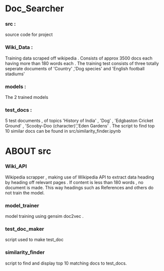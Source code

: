 # Doc_Searcher

### src : 
source code for project

### Wiki_Data : 
Training data scraped off wikipedia . Consists of approx 3500 docs each having more than 180 words each . The training test consists of three totally seperate documents of 'Country' ,'Dog species' and 'English football stadiums'

### models : 
The 2 trained models 

### test_docs : 
5 test documents , of topics 'History of India' ,  'Dog' , 'Edgbaston Cricket Ground' , 'Scooby-Doo (character)','Eden Gardens' . The script to find top 10 similar docs can be found in src/similarity_finder.ipynb

# ABOUT src

### Wiki_API
Wikipedia scrapper , making use of Wikipedia API to extract data heading by heading off relevant pages . If content is less than 180 words , no document is made. This way headings such as References and others do not train the model.

### model_trainer
model training using gensim doc2vec .

### test_doc_maker
script used to make test_doc

### similarity_finder
script to find and display top 10 matching docs to test_docs. 
